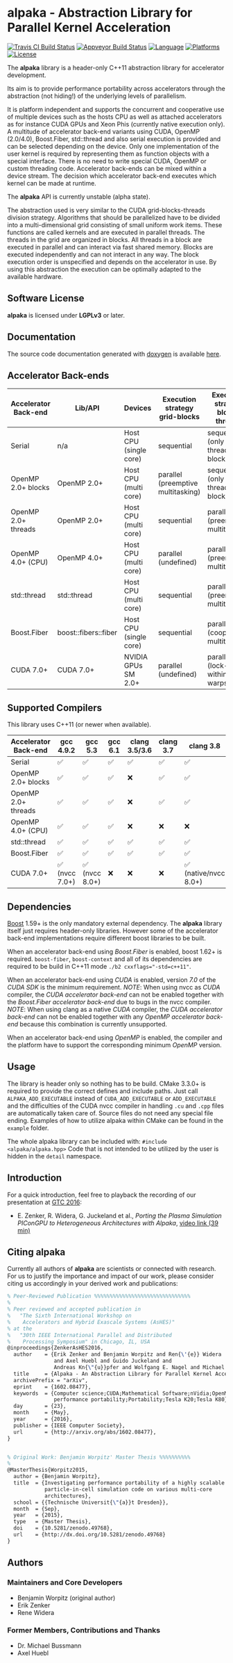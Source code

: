 **alpaka** - Abstraction Library for Parallel Kernel Acceleration
=================================================================

[![Travis CI Build Status](https://travis-ci.org/ComputationalRadiationPhysics/alpaka.svg?branch=develop)](https://travis-ci.org/ComputationalRadiationPhysics/alpaka)
[![Appveyor Build Status](https://ci.appveyor.com/api/projects/status/xjeyugcg1cb0662s/branch/develop?svg=true)](https://ci.appveyor.com/project/BenjaminW3/alpaka-vuiya/branch/develop)
[![Language](https://img.shields.io/badge/language-C%2B%2B11-orange.svg)](https://isocpp.org/)
[![Platforms](https://img.shields.io/badge/platform-linux%20%7C%20windows-lightgrey.svg)](https://github.com/ComputationalRadiationPhysics/alpaka)
[![License](https://img.shields.io/badge/license-LGPLv3-blue.svg)](https://www.gnu.org/licenses/lgpl-3.0.de.html)

The **alpaka** library is a header-only C++11 abstraction library for accelerator development.

Its aim is to provide performance portability across accelerators through the abstraction (not hiding!) of the underlying levels of parallelism.

It is platform independent and supports the concurrent and cooperative use of multiple devices such as the hosts CPU as well as attached accelerators as for instance CUDA GPUs and Xeon Phis (currently native execution only).
A multitude of accelerator back-end variants using CUDA, OpenMP (2.0/4.0), Boost.Fiber, std::thread and also serial execution is provided and can be selected depending on the device.
Only one implementation of the user kernel is required by representing them as function objects with a special interface.
There is no need to write special CUDA, OpenMP or custom threading code.
Accelerator back-ends can be mixed within a device stream.
The decision which accelerator back-end executes which kernel can be made at runtime.

The **alpaka** API is currently unstable (alpha state).

The abstraction used is very similar to the CUDA grid-blocks-threads division strategy.
Algorithms that should be parallelized have to be divided into a multi-dimensional grid consisting of small uniform work items.
These functions are called kernels and are executed in parallel threads.
The threads in the grid are organized in blocks.
All threads in a block are executed in parallel and can interact via fast shared memory.
Blocks are executed independently and can not interact in any way.
The block execution order is unspecified and depends on the accelerator in use.
By using this abstraction the execution can be optimally adapted to the available hardware.


Software License
----------------

**alpaka** is licensed under **LGPLv3** or later.


Documentation
-------------

The source code documentation generated with [doxygen](http://www.doxygen.org) is available [here](http://computationalradiationphysics.github.io/alpaka/).


Accelerator Back-ends
---------------------

|Accelerator Back-end|Lib/API|Devices|Execution strategy grid-blocks|Execution strategy block-threads|
|---|---|---|---|---|
|Serial|n/a|Host CPU (single core)|sequential|sequential (only 1 thread per block)|
|OpenMP 2.0+ blocks|OpenMP 2.0+|Host CPU (multi core)|parallel (preemptive multitasking)|sequential (only 1 thread per block)|
|OpenMP 2.0+ threads|OpenMP 2.0+|Host CPU (multi core)|sequential|parallel (preemptive multitasking)|
|OpenMP 4.0+ (CPU)|OpenMP 4.0+|Host CPU (multi core)|parallel (undefined)|parallel (preemptive multitasking)|
| std::thread | std::thread |Host CPU (multi core)|sequential|parallel (preemptive multitasking)|
| Boost.Fiber | boost::fibers::fiber |Host CPU (single core)|sequential|parallel (cooperative multitasking)|
|CUDA 7.0+|CUDA 7.0+|NVIDIA GPUs SM 2.0+|parallel (undefined)|parallel (lock-step within warps)|


Supported Compilers
-------------------

This library uses C++11 (or newer when available).

|Accelerator Back-end|gcc 4.9.2|gcc 5.3|gcc 6.1|clang 3.5/3.6|clang 3.7|clang 3.8|clang 3.9|MSVC 2015.3|
|---|---|---|---|---|---|---|---|---|
|Serial|:white_check_mark:|:white_check_mark:|:white_check_mark:|:white_check_mark:|:white_check_mark:|:white_check_mark:|:white_check_mark:|:white_check_mark:|
|OpenMP 2.0+ blocks|:white_check_mark:|:white_check_mark:|:white_check_mark:|:x:|:white_check_mark:|:white_check_mark:|:white_check_mark:|:white_check_mark:|
|OpenMP 2.0+ threads|:white_check_mark:|:white_check_mark:|:white_check_mark:|:x:|:white_check_mark:|:white_check_mark:|:white_check_mark:|:white_check_mark:|
|OpenMP 4.0+ (CPU)|:white_check_mark:|:white_check_mark:|:white_check_mark:|:x:|:x:|:x:|:x:|:x:|
| std::thread |:white_check_mark:|:white_check_mark:|:white_check_mark:|:white_check_mark:|:white_check_mark:|:white_check_mark:|:white_check_mark:|:white_check_mark:|
| Boost.Fiber |:white_check_mark:|:white_check_mark:|:white_check_mark:|:white_check_mark:|:white_check_mark:|:white_check_mark:|:white_check_mark:|:white_check_mark:|
|CUDA 7.0+|:white_check_mark: (nvcc 7.0+)|:white_check_mark: (nvcc 8.0+)|:x:|:x:|:x:|:white_check_mark: (native/nvcc 8.0+)|:white_check_mark: (native)|:white_check_mark: (nvcc 8.0+)|


Dependencies
------------

[Boost](http://boost.org/) 1.59+ is the only mandatory external dependency.
The **alpaka** library itself just requires header-only libraries.
However some of the accelerator back-end implementations require different boost libraries to be built.

When an accelerator back-end using *Boost.Fiber* is enabled, boost 1.62+ is required.
`boost-fiber`, `boost-context` and all of its dependencies are required to be build in C++11 mode `./b2 cxxflags="-std=c++11"`.

When an accelerator back-end using *CUDA* is enabled, version *7.0* of the *CUDA SDK* is the minimum requirement.
*NOTE*: When using nvcc as *CUDA* compiler, the *CUDA accelerator back-end* can not be enabled together with the *Boost.Fiber accelerator back-end* due to bugs in the nvcc compiler.
*NOTE*: When using clang as a native *CUDA* compiler, the *CUDA accelerator back-end* can not be enabled together with any *OpenMP accelerator back-end* because this combination is currently unsupported.

When an accelerator back-end using *OpenMP* is enabled, the compiler and the platform have to support the corresponding minimum *OpenMP* version.


Usage
-----

The library is header only so nothing has to be build.
CMake 3.3.0+ is required to provide the correct defines and include paths.
Just call `ALPAKA_ADD_EXECUTABLE` instead of `CUDA_ADD_EXECUTABLE` or `ADD_EXECUTABLE` and the difficulties of the CUDA nvcc compiler in handling `.cu` and `.cpp` files are automatically taken care of.
Source files do not need any special file ending.
Examples of how to utilize alpaka within CMake can be found in the `example` folder.

The whole alpaka library can be included with: `#include <alpaka/alpaka.hpp>`
Code that is not intended to be utilized by the user is hidden in the `detail` namespace.


Introduction
------------

For a quick introduction, feel free to playback the recording of our presentation at
[GTC 2016](http://mygtc.gputechconf.com/quicklink/858sI36):

 - E. Zenker, R. Widera, G. Juckeland et al.,
   *Porting the Plasma Simulation PIConGPU to Heterogeneous Architectures with Alpaka*,
   [video link (39 min)](http://on-demand.gputechconf.com/gtc/2016/video/S6298.html)


Citing alpaka
-------------

Currently all authors of **alpaka** are scientists or connected with
research. For us to justify the importance and impact of our work, please
consider citing us accordingly in your derived work and publications:

```latex
% Peer-Reviewed Publication %%%%%%%%%%%%%%%%%%%%%%%%%%%%%%%
%
% Peer reviewed and accepted publication in
%   "The Sixth International Workshop on
%    Accelerators and Hybrid Exascale Systems (AsHES)"
% at the
%   "30th IEEE International Parallel and Distributed
%    Processing Symposium" in Chicago, IL, USA
@inproceedings{ZenkerAsHES2016,
  author    = {Erik Zenker and Benjamin Worpitz and Ren{\'{e}} Widera
               and Axel Huebl and Guido Juckeland and
               Andreas Kn{\"{u}}pfer and Wolfgang E. Nagel and Michael Bussmann},
  title     = {Alpaka - An Abstraction Library for Parallel Kernel Acceleration},
  archivePrefix = "arXiv",
  eprint    = {1602.08477},
  keywords  = {Computer science;CUDA;Mathematical Software;nVidia;OpenMP;Package;
               performance portability;Portability;Tesla K20;Tesla K80},
  day       = {23},
  month     = {May},
  year      = {2016},
  publisher = {IEEE Computer Society},
  url       = {http://arxiv.org/abs/1602.08477},
}


% Original Work: Benjamin Worpitz' Master Thesis %%%%%%%%%%
%
@MasterThesis{Worpitz2015,
  author = {Benjamin Worpitz},
  title  = {Investigating performance portability of a highly scalable
            particle-in-cell simulation code on various multi-core
            architectures},
  school = {{Technische Universit{\"{a}}t Dresden}},
  month  = {Sep},
  year   = {2015},
  type   = {Master Thesis},
  doi    = {10.5281/zenodo.49768},
  url    = {http://dx.doi.org/10.5281/zenodo.49768}
}
```


Authors
-------

### Maintainers and Core Developers

- Benjamin Worpitz (original author)
- Erik Zenker
- Rene Widera

### Former Members, Contributions and Thanks

- Dr. Michael Bussmann
- Axel Huebl

